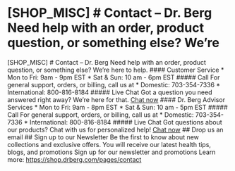 # [SHOP_MISC] # Contact – Dr. Berg Need help with an order, product question, or something else? We’re

[SHOP_MISC] # Contact – Dr. Berg Need help with an order, product question, or something else? We’re here to help. #### Customer Service * Mon to Fri: 9am - 9pm EST * Sat & Sun: 10 am - 6pm EST ##### Call For general support, orders, or billing, call us at * Domestic: 703-354-7336 * International: 800-816-8184 ##### Live Chat Got a question you need answered right away? We’re here for that. [Chat now](#1) #### Dr. Berg Advisor Services * Mon to Fri: 9am - 8pm EST * Sat & Sun: 10 am - 5pm EST ##### Call For general support, orders, or billing, call us at * Domestic: 703-354-7336 * International: 800-816-8184 ##### Live Chat Got questions about our products? Chat with us for personalized help! [Chat now](#1) ## Drop us an email ## Sign up to our Newsletter Be the first to know about new collections and exclusive offers. You will receive our latest health tips, blogs, and promotions Sign up for our newsletter and promotions
Learn more: https://shop.drberg.com/pages/contact
